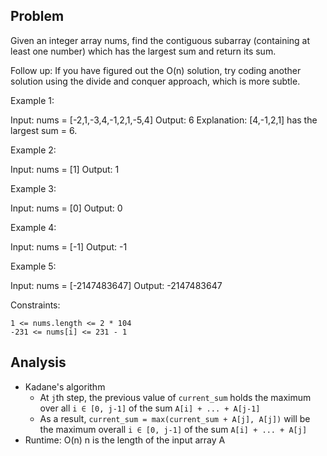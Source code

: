 ## Problem
Given an integer array nums, find the contiguous subarray (containing at least one number) which has the largest sum and return its sum.

Follow up: If you have figured out the O(n) solution, try coding another solution using the divide and conquer approach, which is more subtle.

 

Example 1:

Input: nums = [-2,1,-3,4,-1,2,1,-5,4]
Output: 6
Explanation: [4,-1,2,1] has the largest sum = 6.

Example 2:

Input: nums = [1]
Output: 1

Example 3:

Input: nums = [0]
Output: 0

Example 4:

Input: nums = [-1]
Output: -1

Example 5:

Input: nums = [-2147483647]
Output: -2147483647

 

Constraints:

    1 <= nums.length <= 2 * 104
    -231 <= nums[i] <= 231 - 1

## Analysis
- Kadane's algorithm
    + At `j`th step, the previous value of `current_sum` holds the maximum over all `i ∈ [0, j-1]` of the sum `A[i] + ... + A[j-1]`
    + As a result, `current_sum = max(current_sum + A[j], A[j])` will be the maximum overall `i ∈ [0, j-1]` of the sum `A[i] + ... + A[j]`
- Runtime: O(n) n is the length of the input array A